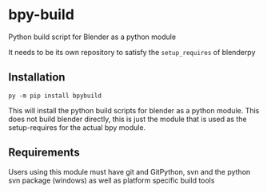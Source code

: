 # bpy-build
Python build script for Blender as a python module

It needs to be its own repository to satisfy the ```setup_requires``` of blenderpy

## Installation
```py -m pip install bpybuild```

This will install the python build scripts for blender as a python module. This does not build blender directly, this is just the module that is used as the setup-requires for the actual bpy module.

## Requirements

Users using this module must have git and GitPython, svn and the python svn package (windows) as well as platform specific build tools